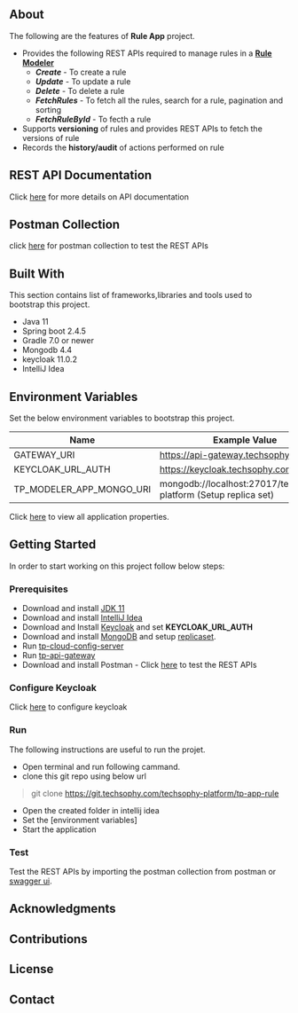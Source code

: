 ## About

The following are the features of **Rule App** project.
* Provides the following REST APIs required to manage rules in a [**Rule Modeler**](https://git.techsophy.com/techsophy-platform/tp-modeler-rule/blob/dev/README.md)
    * ***Create*** - To create a rule
    * ***Update*** - To update a rule
    * ***Delete*** - To delete a rule
    * ***FetchRules*** - To fetch all the rules, search for a rule, pagination and sorting
    * ***FetchRuleById*** - To fecth a rule
* Supports **versioning** of rules and provides REST APIs to fetch the versions of rule
* Records the **history/audit** of actions performed on rule

## REST API Documentation
Click [here](https://techsophysol.sharepoint.com/sites/TechsophyDeveloperNetwork/augment/SitePages/TP-APP-RULE.aspx?Mode=Edit) for more details on API documentation

## Postman Collection
click [here](url) for postman collection to test the REST APIs

## Built With
This section contains list of frameworks,libraries and tools used to bootstrap this project.
- Java 11
- Spring boot 2.4.5
- Gradle 7.0 or newer
- Mongodb 4.4
- keycloak 11.0.2
- IntelliJ Idea


## Environment Variables

Set the below environment variables to bootstrap this project.

| Name | Example Value |
| ------ | ------ |
| GATEWAY_URI | https://api-gateway.techsophy.com |
| KEYCLOAK_URL_AUTH | https://keycloak.techsophy.com/auth | 
| TP_MODELER_APP_MONGO_URI | mongodb://localhost:27017/techsophy-platform (Setup replica set)|


Click [here](https://git.techsophy.com/techsophy-platform/tp-cloud-config/blob/dev/tp-app-rule-dev.yaml)  to view all application properties.

## Getting Started
In order to start working on this project follow below steps:

### Prerequisites
- Download and install [JDK 11](https://www.oracle.com/in/java/technologies/javase/jdk11-archive-downloads.html)
- Download and install [IntelliJ Idea](https://www.jetbrains.com/idea/download/#section=linux)
- Download and Install [Keycloak](https://www.keycloak.org/archive/downloads-11.0.2.html) and set **KEYCLOAK_URL_AUTH**
- Download and install [MongoDB]() and setup [replicaset]().
- Run [tp-cloud-config-server](https://git.techsophy.com/techsophy-platform/tp-cloud-config-server/blob/dev/README.md)  
- Run [tp-api-gateway](https://git.techsophy.com/techsophy-platform/tp-api-gateway)
- Download and install Postman - Click [here](https://www.postman.com/downloads/) to test the REST APIs

### Configure Keycloak
Click [here](url) to configure keycloak

### Run
The following instructions are useful to run the projet.
- Open terminal and run following cammand.
- clone this git repo using below url
>git clone https://git.techsophy.com/techsophy-platform/tp-app-rule
- Open the created folder in intellij idea
- Set the [environment variables] 
- Start the application

### Test
Test the REST APIs by importing the postman collection from postman or [swagger ui](url).

## Acknowledgments

## Contributions

## License

## Contact




